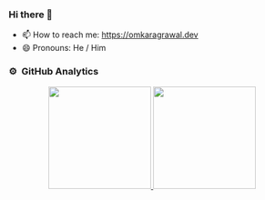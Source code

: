 ### Hi there 👋
- 📫 How to reach me: https://omkaragrawal.dev
- 😄 Pronouns: He / Him
<!--
**Omkaragrawal/Omkaragrawal** is a ✨ _special_ ✨ repository because its `README.md` (this file) appears on your GitHub profile.

Here are some ideas to get you started:

- 🔭 I’m currently working on ...
- 🌱 I’m currently learning ...
- 👯 I’m looking to collaborate on ...
- 🤔 I’m looking for help with ...
- 💬 Ask me about ...
- ⚡ Fun fact: ...
-->

### ⚙️ &nbsp;GitHub Analytics

<p align="center">
<a href="https://github.com/Omkaragrawal">
  <img height="180em" src="https://github-readme-stats-eight-theta.vercel.app/api?username=omkaragrawal&show_icons=true&theme=algolia&include_all_commits=true&count_private=true"/>
  <img height="180em" src="https://github-readme-stats-eight-theta.vercel.app/api/top-langs/?username=omkaragrawal&layout=compact&langs_count=8&theme=algolia"/>
</a>
</p>
